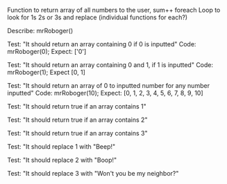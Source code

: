 
Function to return array of all numbers to the user, sum++ foreach
Loop to look for 1s 2s or 3s and replace (individual functions for each?)

Describe: mrRoboger()

Test: "It should return an array containing 0 if 0 is inputted"
Code: mrRoboger(0);
Expect: ['0']

Test: "It should return an array containing 0 and 1, if 1 is inputted"
Code: mrRoboger(1);
Expect [0, 1]

Test: "It should return an array of 0 to inputted number for any number inputted"
Code: mrRoboger(10);
Expect: [0, 1, 2, 3, 4, 5, 6, 7, 8, 9, 10] 






Test: "It should return true if an array contains 1"

Test: "It should return true if an array contains 2"

Test: "It should return true if an array contains 3"

Test: "It should replace 1 with "Beep!"

Test: "It should replace 2 with "Boop!"

Test: "It should replace 3 with "Won't you be my neighbor?"

